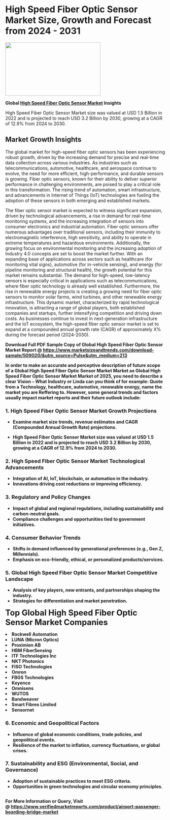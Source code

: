 <H1>High Speed Fiber Optic Sensor Market Size, Growth and Forecast from 2024 - 2031</H1><img class="aligncenter size-medium wp-image-584254" src="https://thirdeyenews.in/wp-content/uploads/2024/09/Global-Market-Research-300x168.jpeg" alt="" width="300" height="168" /><p><strong>Global&nbsp;<a href="https://www.marketsizeandtrends.com/download-sample/509020/&amp;utm_source=Pulse&amp;utm_medium=213">High Speed Fiber Optic Sensor Market</a> Insights</strong></p><p>High Speed Fiber Optic Sensor Market size was valued at USD 1.5 Billion in 2022 and is projected to reach USD 3.2 Billion by 2030, growing at a CAGR of 12.9% from 2024 to 2030.</p><p><h2>Market Growth Insights</h2> <p>The global market for high-speed fiber optic sensors has been experiencing robust growth, driven by the increasing demand for precise and real-time data collection across various industries. As industries such as telecommunications, automotive, healthcare, and aerospace continue to evolve, the need for more efficient, high-performance, and durable sensors is growing. Fiber optic sensors, known for their ability to deliver superior performance in challenging environments, are poised to play a critical role in this transformation. The rising trend of automation, smart infrastructure, and advancements in Internet of Things (IoT) technologies are fueling the adoption of these sensors in both emerging and established markets.</p> <p><strong></strong></p> <p>The fiber optic sensor market is expected to witness significant expansion, driven by technological advancements, a rise in demand for real-time monitoring systems, and the increasing integration of sensors into consumer electronics and industrial automation. Fiber optic sensors offer numerous advantages over traditional sensors, including their immunity to electromagnetic interference, high sensitivity, and ability to operate in extreme temperatures and hazardous environments. Additionally, the growing focus on environmental monitoring and the increasing adoption of Industry 4.0 concepts are set to boost the market further. With an expanding base of applications across sectors such as healthcare (for monitoring vital signs), automotive (for in-vehicle sensing), and energy (for pipeline monitoring and structural health), the growth potential for this market remains substantial. The demand for high-speed, low-latency sensors is especially critical in applications such as telecommunications, where fiber optic technology is already well established. Furthermore, the rise in renewable energy projects is creating a growing need for fiber optic sensors to monitor solar farms, wind turbines, and other renewable energy infrastructure. This dynamic market, characterized by rapid technological innovation, is attracting a range of global players, both established companies and startups, further intensifying competition and driving down costs. As businesses continue to invest in next-generation infrastructure and the IoT ecosystem, the high-speed fiber optic sensor market is set to expand at a compounded annual growth rate (CAGR) of approximately X% during the forecast period (2024-2030). <p><strong></p><p><span class=""><strong>Download Full PDF Sample Copy of Global High Speed Fiber Optic Sensor Market Report</strong> @ <a href="https://www.marketsizeandtrends.com/download-sample/509020/&amp;utm_source=Pulse&amp;utm_medium=213" target="_blank">https://www.marketsizeandtrends.com/download-sample/509020/&amp;utm_source=Pulse&amp;utm_medium=213</a></span></p><p>In order to make an accurate and perceptive description of future scope of a Global&nbsp;High Speed Fiber Optic Sensor Market Market as Global&nbsp;High Speed Fiber Optic Sensor Market Market of 2025, you need to describe a clear Vision &ndash; What Industry or Linda can you think of for example: Quote from a Technology, healthcare, automotive, renewable energy, name the market you are Reffering to. However, some general trends and factors usually impact market reports and their future outlook include:</p><h3>1.&nbsp;<strong>High Speed Fiber Optic Sensor Market Growth Projections</strong></h3><ul><li>Examine market size trends, revenue estimates and CAGR (Compounded Annual Growth Rate) projections.</li><li><p>High Speed Fiber Optic Sensor Market size was valued at USD 1.5 Billion in 2022 and is projected to reach USD 3.2 Billion by 2030, growing at a CAGR of 12.9% from 2024 to 2030.</p></li></ul><h3>2.&nbsp;<strong>High Speed Fiber Optic Sensor Market Technological Advancements</strong></h3><ul><li>Integration of AI, IoT, blockchain, or automation in the industry.</li><li>Innovations driving cost reductions or improving efficiency.</li></ul><h3>3.&nbsp;<strong>Regulatory and Policy Changes</strong></h3><ul><li>Impact of global and regional regulations, including sustainability and carbon-neutral goals.</li><li>Compliance challenges and opportunities tied to government initiatives.</li></ul><h3>4.&nbsp;<strong>Consumer Behavior Trends</strong></h3><ul><li>Shifts in demand influenced by generational preferences (e.g., Gen Z, Millennials).</li><li>Emphasis on eco-friendly, ethical, or personalized products/services.</li></ul><h3>5.&nbsp;<strong>Global High Speed Fiber Optic Sensor Market Competitive Landscape</strong></h3><ul><li>Analysis of key players, new entrants, and partnerships shaping the industry.</li><li>Strategies for differentiation and market penetration.</li></ul><p data-pm-slice="1 1 []"><span style="color: inherit; font-family: inherit; font-size: 25px;">Top Global High Speed Fiber Optic Sensor Market Companies</span></p><div class="" data-test-id=""><p><li>Rockwell Automation</li><li> LUNA (Micron Optics)</li><li> Proximion AB</li><li> HBM FiberSensing</li><li> ITF Technologies Inc</li><li> NKT Photonics</li><li> FISO Technologies</li><li> Omron</li><li> FBGS Technologies</li><li> Keyence</li><li> Omnisens</li><li> WUTOS</li><li> Bandweaver</li><li> Smart Fibres Limited</li><li> Sensornet</li></p></div><h3>6.&nbsp;<strong>Economic and Geopolitical Factors</strong></h3><ul><li>Influence of global economic conditions, trade policies, and geopolitical events.</li><li>Resilience of the market to inflation, currency fluctuations, or global crises.</li></ul><h3>7.&nbsp;<strong>Sustainability and ESG (Environmental, Social, and Governance)</strong></h3><ul><li>Adoption of sustainable practices to meet ESG criteria.</li><li>Opportunities in green technologies and circular economy principles.</li></ul><h2><strong style="font-size: 14px;">For More Information or Query, Visit @&nbsp;</strong><a style="background-color: #ffffff; font-size: 14px;" href="https://www.marketsizeandtrends.com/report/high-speed-fiber-optic-sensor-market/" target="_blank">https://www.verifiedmarketreports.com/product/airport-passenger-boarding-bridge-market</a></h2>
